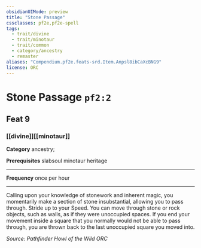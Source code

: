 ```yaml
---
obsidianUIMode: preview
title: "Stone Passage"
cssclasses: pf2e,pf2e-spell
tags:
  - trait/divine
  - trait/minotaur
  - trait/common
  - category/ancestry
  - remaster
aliases: "Compendium.pf2e.feats-srd.Item.Anpsl8ibCaXcBNG9"
license: ORC
---
```

# Stone Passage `pf2:2`
## Feat 9
### [[divine]][[minotaur]]

**Category** ancestry; 



**Prerequisites** slabsoul minotaur heritage
* * *
**Frequency** once per hour

* * *

Calling upon your knowledge of stonework and inherent magic, you momentarily make a section of stone insubstantial, allowing you to pass through. Stride up to your Speed. You can move through stone or rock objects, such as walls, as if they were unoccupied spaces. If you end your movement inside a square that you normally would not be able to pass through, you are thrown back to the last unoccupied square you moved into.

*Source: Pathfinder Howl of the Wild*
*ORC*